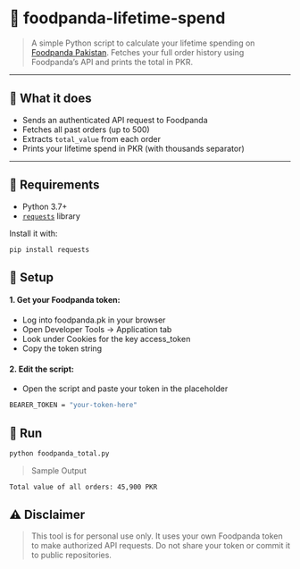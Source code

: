 # 🍱 foodpanda-lifetime-spend

> A simple Python script to calculate your lifetime spending on [Foodpanda Pakistan](https://www.foodpanda.pk). Fetches your full order history using Foodpanda’s API and prints the total in PKR.

---

## 📌 What it does

- Sends an authenticated API request to Foodpanda
- Fetches all past orders (up to 500)
- Extracts `total_value` from each order
- Prints your lifetime spend in PKR (with thousands separator)

---

## 🧰 Requirements

- Python 3.7+
- [`requests`](https://pypi.org/project/requests/) library

Install it with:

```bash
pip install requests
```
## 🔑 Setup

#### 1. Get your Foodpanda token:
- Log into foodpanda.pk in your browser
- Open Developer Tools → Application tab
- Look under Cookies for the key access_token
- Copy the token string

#### 2. Edit the script:
- Open the script and paste your token in the placeholder

```bash
BEARER_TOKEN = "your-token-here"
```

## 🚀 Run
```bash
python foodpanda_total.py
```
> Sample Output
```bash
Total value of all orders: 45,900 PKR
```

## ⚠️ Disclaimer
> This tool is for personal use only. It uses your own Foodpanda token to make authorized API requests. Do not share your token or commit it to public repositories.
